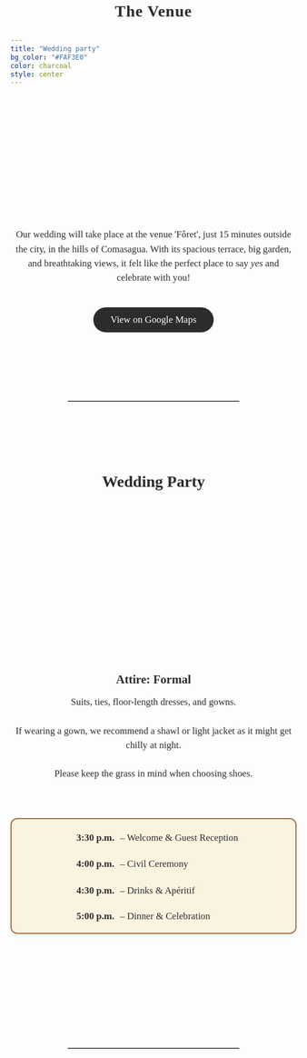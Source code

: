 ```yaml
---
title: "Wedding party"
bg_color: "#FAF3E0"
color: charcoal
style: center
---
```


<div id="Pre-Wedding" style="padding-top: 0px; margin-top: -230px;"> <!-- avoid empty space after auto-scrolling -->

<div style="margin-top: 80px;"></div>   <!-- add blank space above -->

<!-- The Venue -->
<div style="
  text-align: center;
  margin: 0 20px 40px 20px;
  font-family: 'Playfair Display', serif;
  font-size: 2em;                           /* big but smaller than names */
  color: #2C2C2C;                            /* softer accent color */
  letter-spacing: 1px;
  line-height: 1.2;
  text-shadow: 0.5px 0.5px 1px rgba(0,0,0,0.1);
">
  <strong>The Venue</strong>
</div>


<!-- photo of the Venue -->
<div style="
  width: 100%;
  aspect-ratio: 16 / 9;
  background: url('/assets/img/venue_foret_inst_1_cut_3.png') no-repeat center center;
  background-size: cover;
  border-radius: 8px; /* optional: soften corners */
">
</div>


<!-- text about the venue -->
<div style="
  color: #2C2C2C;
  font-family: 'Playfair Display', serif;
  line-height: 1.5;
  text-align: center;
  max-width: 700px;
  margin: 40px auto;
">
  <p style="font-size: 1.2em;">
    Our wedding will take place at the venue 'Fôret', just 15 minutes outside the city, in the hills of Comasagua. With its spacious terrace, big garden, and breathtaking views, it felt like the perfect place to say <em>yes</em> and celebrate with you!
  </p>
</div>

<!-- Google Maps Button -->
<div style="text-align: center; margin-top: 20px;">
  <a href="https://maps.app.goo.gl/UUYhwFLp6w7YjkA89" target="_blank" 
     style="
       display: inline-block;
       background-color: #2C2C2C;   /* warm accent */
       color: #fff;
       font-family: 'Playfair Display', serif;
       font-size: 1.2em;
       padding: 12px 30px;
       border-radius: 30px;
       text-decoration: none;
       transition: background-color 0.3s ease;
     "
     onmouseover="this.style.backgroundColor='#8B5E3C'"
     onmouseout="this.style.backgroundColor='#6B4226'">
    View on Google Maps
  </a>
</div>



<div style="margin-top: 120px;"></div>   <!-- add blank space above -->
<hr style="border: none; border-top: 1px solid #aaa; margin: 40px auto; width: 60%;">
<div style="margin-top: 120px;"></div>   <!-- add blank space above -->



<!-- Wedding Party -->
<div style="
  color: #2C2C2C;
  font-family: 'Playfair Display', serif;
  line-height: 1.5;
  text-align: center;
  max-width: 700px;
  margin: 40px auto;
">
  <!-- Title -->
  <strong>
    <div style="font-size: 2em; margin-bottom: 0.5em;">
      Wedding Party<br><br>
    </div>
  </strong>

  <!-- drawing of the attire (centered) -->
  <div style="display: flex; justify-content: center; margin-bottom: 0.3em;">
    <div style="
      width: 50%;
      aspect-ratio: 1 / 1;
      background: url('/assets/img/attire_gemini.png') no-repeat center center;
      background-size: contain; /* keeps proportions */
      border-radius: 8px; /* optional: soften corners */
    "></div>
  </div>

  <!-- Attire -->
  <strong>
    <div style="font-size: 1.5em; margin-bottom: 0.5em;">
      Attire: Formal
    </div>
  </strong>
  <div style="font-size: 1.2em; margin-bottom: 2em;">
    Suits, ties, floor-length dresses, and gowns. <br><br>
    If wearing a gown, we recommend a shawl or light jacket as it might get chilly at night. <br><br>
    Please keep the grass in mind when choosing shoes.<br><br>
  </div>

<!-- Program -->
<div style="
    max-width: 500px;
    margin: 40px auto;
    padding: 20px 20px 15px 20px; /* less bottom padding for balance */
    border: 2px solid #9f7148ff;
    border-radius: 12px;
    background-color: #FAF3E0;
    box-shadow: 0 4px 6px rgba(0,0,0,0.05);
    font-family: 'Playfair Display', serif;
    text-align: center;
">
  <ul style="list-style: none; padding: 0; margin: 0; font-size: 1.2em; color: #2C2C2C; line-height: 1.6; display: inline-block; text-align: left;">
    <li style="display: flex; justify-content: flex-start; gap: 10px; margin-bottom: 20px;">
      <span style="min-width: 80px; text-align: right; font-weight: bold;">3:30 p.m.</span> – Welcome & Guest Reception
    </li>
    <li style="display: flex; justify-content: flex-start; gap: 10px; margin-bottom: 20px;">
      <span style="min-width: 80px; text-align: right; font-weight: bold;">4:00 p.m.</span> – Civil Ceremony
    </li>
    <li style="display: flex; justify-content: flex-start; gap: 10px; margin-bottom: 18px;">
      <span style="min-width: 80px; text-align: right; font-weight: bold;">4:30 p.m.</span> – Drinks & Apéritif
    </li>
    <li style="display: flex; justify-content: flex-start; gap: 10px;">
      <span style="min-width: 80px; text-align: right; font-weight: bold;">5:00 p.m.</span> – Dinner & Celebration
    </li>
  </ul>
</div>





</div>


<div style="margin-top: 200px;"></div>   <!-- add blank space above -->
<hr style="border: none; border-top: 1px solid #aaa; margin: 40px auto; width: 60%;">